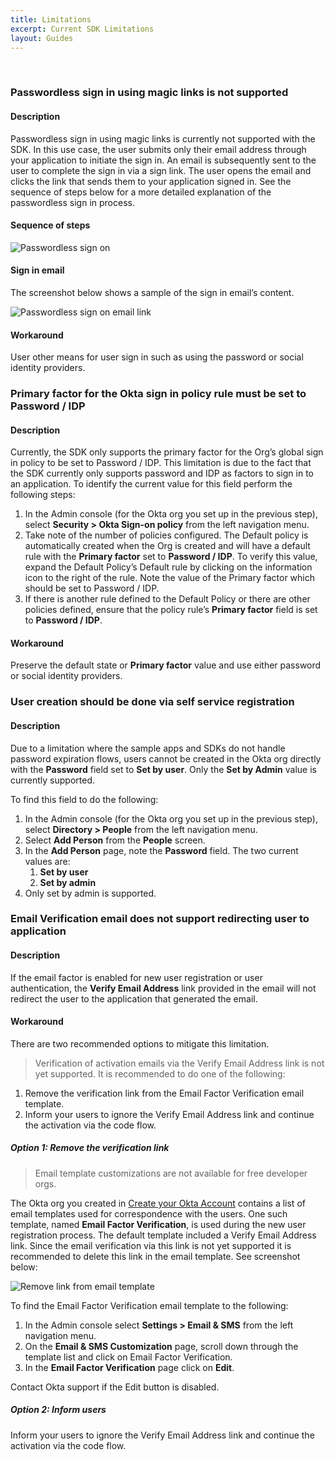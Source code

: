 ```yaml
---
title: Limitations
excerpt: Current SDK Limitations
layout: Guides
---
```


<div class="oie-embedded-sdk">

<ApiLifecycle access="ie" /><br>

### Passwordless sign in using magic links is not supported

#### Description

Passwordless sign in using magic links is currently not supported with
the SDK. In this use case, the user submits only their email address
through your application to initiate the sign in. An email is subsequently
sent to the user to complete the sign in via a sign link. The user opens
the email and clicks the link that sends them to your application signed
in.  See the sequence of steps below for a more detailed explanation of
the passwordless sign in process.

#### Sequence of steps

<div class="common-image-format">

![Passwordless sign on](/img/oie-embedded-sdk/oie-embedded-sdk-use-case-sign-passwordless-seq.png
 "Passwordless sign on")

</div>

#### Sign in email

The screenshot below shows a sample of the sign in email’s content.

<div class="common-image-format">

![Passwordless sign on email link](/img/oie-embedded-sdk/oie-embedded-sdk-use-case-sign-passwordless-screen-email-signin.png
 "Passwordless sign on email link")

</div>

#### Workaround

User other means for user sign in such as using the password or social identity providers.

### Primary factor for the Okta sign in policy rule must be set to Password / IDP

#### Description

Currently, the SDK only supports the primary factor for the Org’s
global sign in policy to be set to Password / IDP. This limitation is due
to the fact that the SDK currently only supports password and IDP as
factors to sign in to an application.  To identify the current value
for this field perform the following steps:

1. In the Admin console (for the Okta org you set up in the previous step),
   select **Security > Okta Sign-on policy** from the left navigation menu.
1. Take note of the number of policies configured. The Default policy is
   automatically created when the Org is created and will have a default rule with the **Primary factor** set to **Password / IDP**. To verify this value, expand the Default Policy’s Default rule by clicking on the information icon to the right of the rule. Note the value of the Primary factor which should be set to Password / IDP.
1. If there is another rule defined to the Default Policy or there are other
   policies defined, ensure that the policy rule’s **Primary factor** field
   is set to **Password / IDP**.

#### Workaround
Preserve the default state or **Primary factor** value and use either
password or social identity providers.

### User creation should be done via self service registration

#### Description
Due to a limitation where the sample apps and SDKs do not handle password
expiration flows, users cannot be created in the Okta org directly with
the **Password** field set to **Set by user**. Only the **Set by Admin**
value is currently supported.

To find this field to do the following:

1. In the Admin console (for the Okta org you set up in the previous step),
   select **Directory > People** from the left navigation menu.
1. Select **Add Person** from the **People** screen.
1. In the **Add Person** page, note the **Password** field. The two current values are:
   1. **Set by user**
   1. **Set by admin**
1. Only set by admin is supported.

### Email Verification email does not support redirecting user to application

#### Description
If the email factor is enabled for new user registration or user authentication,
the **Verify Email Address** link provided in the email will not redirect the
user to the application that generated the email.

#### Workaround

There are two recommended options to mitigate this limitation.

> Verification of activation emails via the Verify Email Address link
  is not yet supported. It is recommended to do one of the following:

  1. Remove the verification link from the Email Factor Verification email
     template.
  1. Inform your users to ignore the Verify Email Address link and continue
     the activation via the code flow.

##### Option 1: Remove the verification link

> Email template customizations are not available for free developer orgs.

The Okta org you created in
[Create your Okta Account](/docs/guides/oie-embedded-sdk-setup/aspnet/oie-embedded-sdk-org-setup/#createaccount)
contains a list of email templates used for correspondence with the users.
One such template, named **Email Factor Verification**, is used during the
new user registration process. The default template included a
Verify Email Address link.  Since the email verification via this link is
not yet supported it is recommended to delete this link in the email template.
See screenshot below:

<div class="common-image-format">

![Remove link from email template](/img/oie-embedded-sdk/oie-embedded-sdk-email-template-remove-link.png
 "Remove link from email template")

</div>

To find the Email Factor Verification email template to the following:

1. In the Admin console select **Settings > Email & SMS** from the
   left navigation menu.
1. On the **Email & SMS Customization** page, scroll down through the
   template list and click on Email Factor Verification.
1. In the **Email Factor Verification** page click on **Edit**.

Contact Okta support if the Edit button is disabled.

##### Option 2: Inform users

Inform your users to ignore the Verify Email Address link
and continue the activation via the code flow.


</div>
